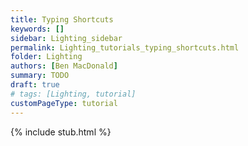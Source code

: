 ```yaml
---
title: Typing Shortcuts
keywords: []
sidebar: Lighting_sidebar
permalink: Lighting_tutorials_typing_shortcuts.html
folder: Lighting
authors: [Ben MacDonald]
summary: TODO
draft: true
# tags: [Lighting, tutorial]
customPageType: tutorial
---
```


{% include stub.html %}
